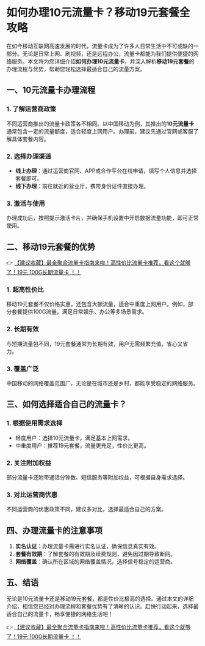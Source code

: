 # 如何办理10元流量卡？移动19元套餐全攻略

在如今移动互联网高速发展的时代，流量卡成为了许多人日常生活中不可或缺的一部分。无论是日常上网、刷视频，还是远程办公，流量卡都能为我们提供便捷的网络服务。本文将为您详细介绍**如何办理10元流量卡**，并深入解析**移动19元套餐**的办理流程与优势，帮助您轻松选择最适合自己的流量方案。

## 一、10元流量卡办理流程

### 1. 了解运营商政策
不同运营商推出的流量卡政策各不相同。以中国移动为例，其推出的**10元流量卡**通常包含一定的流量额度，适合轻度上网用户。办理前，建议先通过官网或客服了解具体套餐内容。

### 2. 选择办理渠道
- **线上办理**：通过运营商官网、APP或合作平台在线申请，填写个人信息并选择套餐即可。
- **线下办理**：前往就近的营业厅，携带身份证件直接办理。

### 3. 激活与使用
办理成功后，按照提示激活卡片，并确保手机设置中开启数据流量功能，即可正常使用。

## 二、移动19元套餐的优势

👉 [【建议收藏】最全聚合流量卡指南来啦！高性价比流量卡推荐，看这个就够了！19元 100G长期流量卡 ！！](https://bit.ly/Liuliangka)

### 1. 超高性价比
移动19元套餐不仅价格实惠，还包含大额流量，适合中重度上网用户。例如，部分套餐提供100G流量，满足日常娱乐、办公等多场景需求。

### 2. 长期有效
与短期流量包不同，19元套餐通常为长期有效，用户无需频繁充值，省心又省力。

### 3. 覆盖广泛
中国移动的网络覆盖范围广，无论是在城市还是乡村，都能享受稳定的网络服务。

## 三、如何选择适合自己的流量卡？

### 1. 根据使用需求选择
- 轻度用户：选择10元流量卡，满足基本上网需求。
- 中重度用户：推荐19元套餐，流量更充足，性价比更高。

### 2. 关注附加权益
部分流量卡还附带通话分钟数、短信服务等附加权益，可根据自身需求选择。

### 3. 对比运营商优惠
不同运营商的优惠政策不同，建议多对比，选择最适合自己的方案。

## 四、办理流量卡的注意事项

1. **实名认证**：办理流量卡需进行实名认证，确保信息真实有效。
2. **套餐有效期**：了解套餐的有效期及续费规则，避免因过期导致断网。
3. **网络覆盖**：确认所在区域的网络覆盖情况，选择信号稳定的运营商。

## 五、结语

无论是10元流量卡还是移动19元套餐，都是性价比极高的选择。通过本文的详细介绍，相信您已经对办理流程和套餐优势有了清晰的认识。赶快行动起来，选择最适合自己的流量卡，畅享便捷的网络生活吧！

👉 [【建议收藏】最全聚合流量卡指南来啦！高性价比流量卡推荐，看这个就够了！19元 100G长期流量卡 ！！](https://bit.ly/Liuliangka)